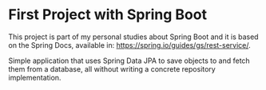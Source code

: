 # First Project with Spring Boot

This project is part of my personal studies about Spring Boot
and it is based on the Spring Docs, available in: https://spring.io/guides/gs/rest-service/.

Simple application  that uses Spring Data JPA to save objects to and fetch them from a database, all without writing a concrete repository implementation.

